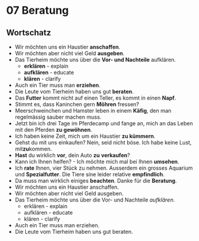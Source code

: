 # 07 Beratung

## Wortschatz

* Wir möchten uns ein Haustier **anschaffen**.
* Wir möchten aber nicht viel Geld **ausgeben**.
* Das Tierheim möchte uns über die **Vor- und Nachteile** aufklären.
  * **erklären** - explain
  * **aufklären** - educate
  * **klären** - clarify
* Auch ein Tier muss man **erziehen**.
* Die Leute vom Tierheim haben uns gut **beraten**.
* Das **Futter** kommt nicht auf einen Teller, es kommt in einen **Napf**.
* Stimmt es, dass Kaninchen gern **Möhren** fressen?
* Meerschweinchen und Hamster leben in einem **Käfig**, den man regelmässig sauber machen muss.
* Jetzt bin ich drei Tage im Pferdecamp und fange an, mich an das Leben mit den Pferden **zu gewöhnen**.
* Ich haben keine Zeit, mich um ein Haustier **zu kümmern**.
* Gehst du mit uns einkaufen? Nein, seid nicht böse. Ich habe keine Lust, mit**zu**kommen.
* **Hast** du wirklich **vor**, dein Auto **zu** **verkaufen**?
* Kann ich Ihnen helfen? -  Ich möchte mich mal bei Ihnen **umsehen**.
* Ich **rate** Ihnen, vier Stück zu nehmen. Ausserdem ein grosses Aquarium und **Spezialfutter**. Die Tiere sine leider relative **empfindlich**.
* Da muss man wirklich einiges **beachten**. Danke für die **Beratung**.
* Wir möchten uns ein Haustier anschaffen.
* Wir möchten aber nicht viel Geld ausgeben.
* Das Tierheim möchte uns über die Vor- und Nachteile _aufklären_.
  * erklären - explain
  * aufklären - educate
  * klären - clarify
* Auch ein Tier muss man erziehen.
* Die Leute vom Tierheim haben uns gut beraten.
